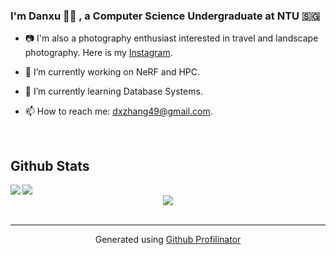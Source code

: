 ### I'm Danxu  👨‍💻 , a Computer Science Undergraduate at NTU 🇸🇬</div>  
  

- 📷 I'm also a photography enthusiast interested in travel and landscape photography. Here is my [Instagram](https://instagram.com/danxuphoto).  
 

- 🔭 I’m currently working on NeRF and HPC.  
  

- 🌱 I’m currently learning Database Systems.  
  

- 📫 How to reach me: dxzhang49@gmail.com.  
  

<br/>  

## Github Stats  

<div align="center">
<img src="https://github-readme-stats.vercel.app/api?username=danxuZhang&show_icons=true&count_private=true&hide_border=true" align="left" />   
</div>

<div align="center">
<img src="https://github-readme-stats.vercel.app/api/top-langs/?username=danxuZhang&hide_border=true&exclude_repo=danxuZhang.github.io,CSAPP,myBusTub,DistributedSystemLab&layout=compact&hide=jupyter%20notebook,html,css,vim%20script&show_icons=true&count_private=true" align="left" />  
</div>

<br/>  

<div align="center">
<img src="https://komarev.com/ghpvc/?username=danxuZhang&&style=flat-square" align="center" />
</div>  

<br />

----
<div align="center">Generated using <a href="https://profilinator.rishav.dev/" target="_blank">Github Profilinator</a></div>
